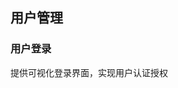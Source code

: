 ## 用户管理
### 用户登录
提供可视化登录界面，实现用户认证授权


<!--stackedit_data:
eyJoaXN0b3J5IjpbLTgzNDIzOTEzMSwxODMxNzA4NzgyXX0=
-->